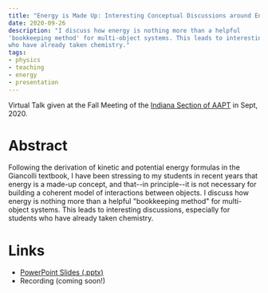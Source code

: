 ```yaml
---
title: "Energy is Made Up: Interesting Conceptual Discussions around Energy and its Definition"
date: 2020-09-26
description: "I discuss how energy is nothing more than a helpful
'bookkeeping method' for multi-object systems. This leads to interesting discussions, especially for students
who have already taken chemistry."
tags:
- physics
- teaching
- energy
- presentation
---
```


Virtual Talk given at the Fall Meeting of the [Indiana Section of AAPT](http://www.inaapt.org/) in Sept, 2020.

# Abstract

Following the derivation of kinetic and potential energy formulas in the Giancolli textbook, I have been stressing
to my students in recent years that energy is a made-up concept, and that--in principle--it is not necessary for
building a coherent model of interactions between objects. I discuss how energy is nothing more than a helpful
"bookkeeping method" for multi-object systems. This leads to interesting discussions, especially for students
who have already taken chemistry.

# Links

 * [PowerPoint Slides (.pptx)](/files/energy.pptx)
 * Recording (coming soon!)